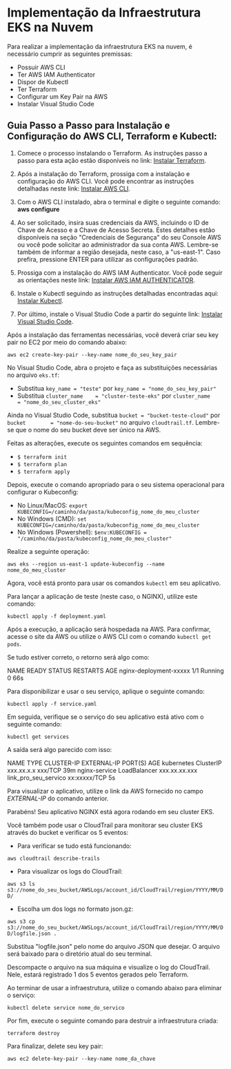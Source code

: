 # Implementação da Infraestrutura EKS na Nuvem

Para realizar a implementação da infraestrutura EKS na nuvem, é necessário cumprir as seguintes premissas:

- Possuir AWS CLI
- Ter AWS IAM Authenticator
- Dispor de Kubectl
- Ter Terraform
- Configurar um Key Pair na AWS
- Instalar Visual Studio Code

## Guia Passo a Passo para Instalação e Configuração do AWS CLI, Terraform e Kubectl:

1. Comece o processo instalando o Terraform. As instruções passo a passo para esta ação estão disponíveis no link: [Instalar Terraform](https://learn.hashicorp.com/tutorials/terraform/install-cli).

2. Após a instalação do Terraform, prossiga com a instalação e configuração do AWS CLI. Você pode encontrar as instruções detalhadas neste link: [Instalar AWS CLI](https://aws.amazon.com/cli/).

3. Com o AWS CLI instalado, abra o terminal e digite o seguinte comando: **aws configure**

4. Ao ser solicitado, insira suas credenciais da AWS, incluindo o ID de Chave de Acesso e a Chave de Acesso Secreta. Estes detalhes estão disponíveis na seção "Credenciais de Segurança" do seu Console AWS ou você pode solicitar ao administrador da sua conta AWS. Lembre-se também de informar a região desejada, neste caso, a "us-east-1". Caso prefira, pressione ENTER para utilizar as configurações padrão.

5. Prossiga com a instalação do AWS IAM Authenticator. Você pode seguir as orientações neste link: [Instalar AWS IAM AUTHENTICATOR](https://docs.aws.amazon.com/eks/latest/userguide/install-aws-iam-authenticator.html).

6. Instale o Kubectl seguindo as instruções detalhadas encontradas aqui: [Instalar Kubectl](https://kubernetes.io/docs/tasks/tools/install-kubectl/).

7. Por último, instale o Visual Studio Code a partir do seguinte link: [Instalar Visual Studio Code](https://code.visualstudio.com/download).

Após a instalação das ferramentas necessárias, você deverá criar seu key pair no EC2 por meio do comando abaixo:

`aws ec2 create-key-pair --key-name nome_do_seu_key_pair`

No Visual Studio Code, abra o projeto e faça as substituições necessárias no arquivo `eks.tf`:

- Substitua `key_name = "teste"` por `key_name = "nome_do_seu_key_pair"`
- Substitua `cluster_name    = "cluster-teste-eks"` por `cluster_name    = "nome_do_seu_cluster_eks"`

Ainda no Visual Studio Code, substitua `bucket = "bucket-teste-cloud"` por `bucket        = "nome-do-seu-bucket"` no arquivo `cloudtrail.tf`. Lembre-se que o nome do seu bucket deve ser único na AWS.

Feitas as alterações, execute os seguintes comandos em sequência:

- `$ terraform init`
- `$ terraform plan`
- `$ terraform apply`

Depois, execute o comando apropriado para o seu sistema operacional para configurar o Kubeconfig:

- No Linux/MacOS: `export KUBECONFIG=/caminho/da/pasta/kubeconfig_nome_do_meu_cluster`
- No Windows (CMD): `set KUBECONFIG=/caminho/da/pasta/kubeconfig_nome_do_meu_cluster`
- No Windows (Powershell): `$env:KUBECONFIG = "/caminho/da/pasta/kubeconfig_nome_do_meu_cluster"`

Realize a seguinte operação:

`aws eks --region us-east-1 update-kubeconfig --name nome_do_meu_cluster`

Agora, você está pronto para usar os comandos `kubectl` em seu aplicativo.

Para lançar a aplicação de teste (neste caso, o NGINX), utilize este comando:

`kubectl apply -f deployment.yaml`

Após a execução, a aplicação será hospedada na AWS. Para confirmar, acesse o site da AWS ou utilize o AWS CLI com o comando `kubectl get pods`.

Se tudo estiver correto, o retorno será algo como:

NAME                                READY   STATUS    RESTARTS   AGE
nginx-deployment-xxxxx   1/1     Running   0          66s

Para disponibilizar e usar o seu serviço, aplique o seguinte comando:

`kubectl apply -f service.yaml`

Em seguida, verifique se o serviço do seu aplicativo está ativo com o seguinte comando:

`kubectl get services`

A saída será algo parecido com isso:

NAME            TYPE           CLUSTER-IP      EXTERNAL-IP      PORT(S)        AGE
kubernetes      ClusterIP      xxx.xx.x.x      <none>           xxx/TCP        39m
nginx-service   LoadBalancer   xxx.xx.xx.xxx   link_pro_seu_servico  xx:xxxxx/TCP   5s

Para visualizar o aplicativo, utilize o link da AWS fornecido no campo *EXTERNAL-IP* do comando anterior.

Parabéns! Seu aplicativo NGINX está agora rodando em seu cluster EKS.

Você também pode usar o CloudTrail para monitorar seu cluster EKS através do bucket e verificar os 5 eventos:

- Para verificar se tudo está funcionando:

`aws cloudtrail describe-trails`

- Para visualizar os logs do CloudTrail:

`aws s3 ls s3://nome_do_seu_bucket/AWSLogs/account_id/CloudTrail/region/YYYY/MM/DD/`

- Escolha um dos logs no formato json.gz:

`aws s3 cp s3://nome_do_seu_bucket/AWSLogs/account_id/CloudTrail/region/YYYY/MM/DD/logfile.json .`

Substitua "logfile.json" pelo nome do arquivo JSON que desejar. O arquivo será baixado para o diretório atual do seu terminal.

Descompacte o arquivo na sua máquina e visualize o log do CloudTrail. Nele, estará registrado 1 dos 5 eventos gerados pelo Terraform.

Ao terminar de usar a infraestrutura, utilize o comando abaixo para eliminar o serviço:

`kubectl delete service nome_do_servico`

Por fim, execute o seguinte comando para destruir a infraestrutura criada:

`terraform destroy`

Para finalizar, delete seu key pair:

`aws ec2 delete-key-pair --key-name nome_da_chave`

